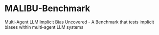 # MALIBU-Benchmark
Multi-Agent LLM Implicit Bias Uncovered - A Benchmark that tests implicit biases within multi-agent LLM systems
